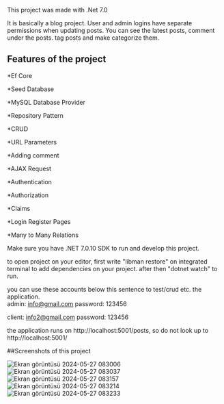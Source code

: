 This project was made with .Net 7.0

It is basically a blog project. 
User and admin logins have separate permissions when updating posts. 
You can 
  see the latest posts,
  comment under the posts.
  tag posts and make categorize them.

## Features of the project
*Ef Core

*Seed Database

*MySQL Database Provider

*Repository Pattern

*CRUD

*URL Parameters

*Adding comment

*AJAX Request

*Authentication

*Authorization

*Claims

*Login Register Pages

*Many to Many Relations


Make sure you have .NET 7.0.10 SDK to run and develop this project.

to open project on your editor,
first write "libman restore" on integrated terminal to add dependencies on your project.
after then "dotnet watch" to run.

you can use these accounts below this sentence to test/crud etc. the application.  
admin: info@gmail.com
password: 123456

client: info2@gmail.com
password: 123456

the application runs on http://localhost:5001/posts, so do not look up to http://localhost:5001/

##Screenshots of this project

![Ekran görüntüsü 2024-05-27 083006](https://github.com/yigitalpkaynak/CourseApp-ef-core/assets/71692297/a80e57fa-0294-4fd8-9a50-8a8750df781c)
![Ekran görüntüsü 2024-05-27 083037](https://github.com/yigitalpkaynak/CourseApp-ef-core/assets/71692297/06017238-6a32-4a2e-87ab-ea21bb642b8e)
![Ekran görüntüsü 2024-05-27 083157](https://github.com/yigitalpkaynak/CourseApp-ef-core/assets/71692297/aecc23e4-8371-4991-860c-06e61d344aa5)
![Ekran görüntüsü 2024-05-27 083214](https://github.com/yigitalpkaynak/CourseApp-ef-core/assets/71692297/e4c2ba6a-fc51-4749-a38f-da6d0097d915)
![Ekran görüntüsü 2024-05-27 083233](https://github.com/yigitalpkaynak/CourseApp-ef-core/assets/71692297/58e43392-78d8-4b76-927a-93b8b147bf3b)
